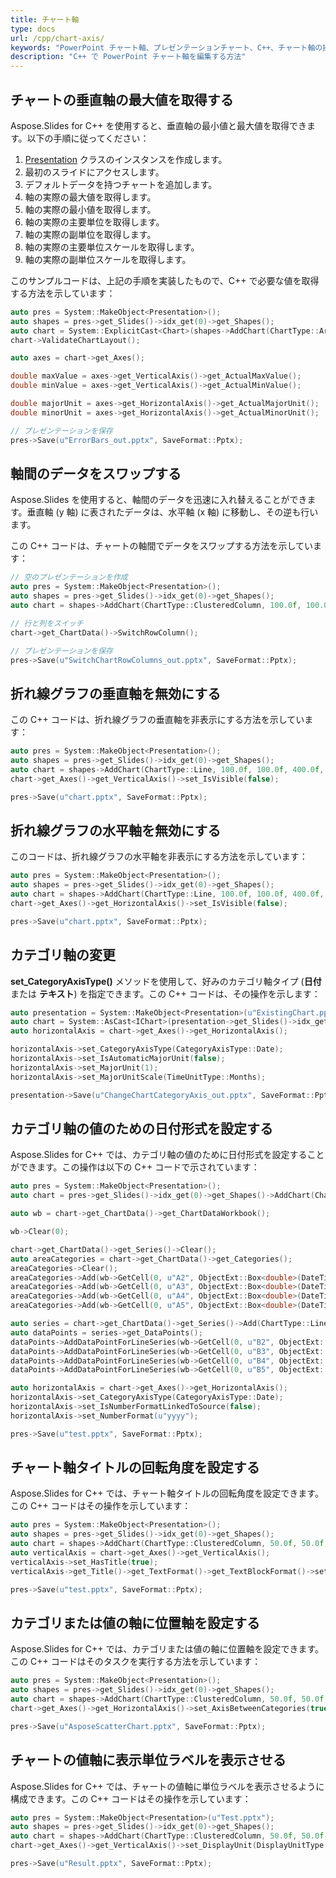 ```yaml
---
title: チャート軸
type: docs
url: /cpp/chart-axis/
keywords: "PowerPoint チャート軸、プレゼンテーションチャート、C++、チャート軸の操作、チャートデータ"
description: "C++ で PowerPoint チャート軸を編集する方法"
---
```



## **チャートの垂直軸の最大値を取得する**
Aspose.Slides for C++ を使用すると、垂直軸の最小値と最大値を取得できます。以下の手順に従ってください：

1. [Presentation](https://reference.aspose.com/slides/cpp/class/aspose.slides.presentation) クラスのインスタンスを作成します。
1. 最初のスライドにアクセスします。
1. デフォルトデータを持つチャートを追加します。
1. 軸の実際の最大値を取得します。
1. 軸の実際の最小値を取得します。
1. 軸の実際の主要単位を取得します。
1. 軸の実際の副単位を取得します。
1. 軸の実際の主要単位スケールを取得します。
1. 軸の実際の副単位スケールを取得します。

このサンプルコードは、上記の手順を実装したもので、C++ で必要な値を取得する方法を示しています：

``` cpp
auto pres = System::MakeObject<Presentation>();
auto shapes = pres->get_Slides()->idx_get(0)->get_Shapes();
auto chart = System::ExplicitCast<Chart>(shapes->AddChart(ChartType::Area, 100.0f, 100.0f, 500.0f, 350.0f));
chart->ValidateChartLayout();

auto axes = chart->get_Axes();

double maxValue = axes->get_VerticalAxis()->get_ActualMaxValue();
double minValue = axes->get_VerticalAxis()->get_ActualMinValue();

double majorUnit = axes->get_HorizontalAxis()->get_ActualMajorUnit();
double minorUnit = axes->get_HorizontalAxis()->get_ActualMinorUnit();

// プレゼンテーションを保存
pres->Save(u"ErrorBars_out.pptx", SaveFormat::Pptx);
```


## **軸間のデータをスワップする**
Aspose.Slides を使用すると、軸間のデータを迅速に入れ替えることができます。垂直軸 (y 軸) に表されたデータは、水平軸 (x 軸) に移動し、その逆も行います。

この C++ コードは、チャートの軸間でデータをスワップする方法を示しています：

``` cpp
// 空のプレゼンテーションを作成
auto pres = System::MakeObject<Presentation>();
auto shapes = pres->get_Slides()->idx_get(0)->get_Shapes();
auto chart = shapes->AddChart(ChartType::ClusteredColumn, 100.0f, 100.0f, 400.0f, 300.0f);

// 行と列をスイッチ
chart->get_ChartData()->SwitchRowColumn();

// プレゼンテーションを保存
pres->Save(u"SwitchChartRowColumns_out.pptx", SaveFormat::Pptx);
```

## **折れ線グラフの垂直軸を無効にする**

この C++ コードは、折れ線グラフの垂直軸を非表示にする方法を示しています：

``` cpp
auto pres = System::MakeObject<Presentation>();
auto shapes = pres->get_Slides()->idx_get(0)->get_Shapes();
auto chart = shapes->AddChart(ChartType::Line, 100.0f, 100.0f, 400.0f, 300.0f);
chart->get_Axes()->get_VerticalAxis()->set_IsVisible(false);

pres->Save(u"chart.pptx", SaveFormat::Pptx);
```

## **折れ線グラフの水平軸を無効にする**

このコードは、折れ線グラフの水平軸を非表示にする方法を示しています：

``` cpp
auto pres = System::MakeObject<Presentation>();
auto shapes = pres->get_Slides()->idx_get(0)->get_Shapes();
auto chart = shapes->AddChart(ChartType::Line, 100.0f, 100.0f, 400.0f, 300.0f);
chart->get_Axes()->get_HorizontalAxis()->set_IsVisible(false);

pres->Save(u"chart.pptx", SaveFormat::Pptx);
```

## **カテゴリ軸の変更**

**set_CategoryAxisType()** メソッドを使用して、好みのカテゴリ軸タイプ (**日付** または **テキスト**) を指定できます。この C++ コードは、その操作を示します：

``` cpp
auto presentation = System::MakeObject<Presentation>(u"ExistingChart.pptx");
auto chart = System::AsCast<IChart>(presentation->get_Slides()->idx_get(0)->get_Shapes()->idx_get(0));
auto horizontalAxis = chart->get_Axes()->get_HorizontalAxis();

horizontalAxis->set_CategoryAxisType(CategoryAxisType::Date);
horizontalAxis->set_IsAutomaticMajorUnit(false);
horizontalAxis->set_MajorUnit(1);
horizontalAxis->set_MajorUnitScale(TimeUnitType::Months);

presentation->Save(u"ChangeChartCategoryAxis_out.pptx", SaveFormat::Pptx);
```

## **カテゴリ軸の値のための日付形式を設定する**
Aspose.Slides for C++ では、カテゴリ軸の値のために日付形式を設定することができます。この操作は以下の C++ コードで示されています：

``` cpp
auto pres = System::MakeObject<Presentation>();
auto chart = pres->get_Slides()->idx_get(0)->get_Shapes()->AddChart(ChartType::Area, 50.0f, 50.0f, 450.0f, 300.0f);

auto wb = chart->get_ChartData()->get_ChartDataWorkbook();

wb->Clear(0);

chart->get_ChartData()->get_Series()->Clear();
auto areaCategories = chart->get_ChartData()->get_Categories();
areaCategories->Clear();
areaCategories->Add(wb->GetCell(0, u"A2", ObjectExt::Box<double>(DateTime(2015, 1, 1).ToOADate())));
areaCategories->Add(wb->GetCell(0, u"A3", ObjectExt::Box<double>(DateTime(2016, 1, 1).ToOADate())));
areaCategories->Add(wb->GetCell(0, u"A4", ObjectExt::Box<double>(DateTime(2017, 1, 1).ToOADate())));
areaCategories->Add(wb->GetCell(0, u"A5", ObjectExt::Box<double>(DateTime(2018, 1, 1).ToOADate())));

auto series = chart->get_ChartData()->get_Series()->Add(ChartType::Line);
auto dataPoints = series->get_DataPoints();
dataPoints->AddDataPointForLineSeries(wb->GetCell(0, u"B2", ObjectExt::Box<int32_t>(1)));
dataPoints->AddDataPointForLineSeries(wb->GetCell(0, u"B3", ObjectExt::Box<int32_t>(2)));
dataPoints->AddDataPointForLineSeries(wb->GetCell(0, u"B4", ObjectExt::Box<int32_t>(3)));
dataPoints->AddDataPointForLineSeries(wb->GetCell(0, u"B5", ObjectExt::Box<int32_t>(4)));

auto horizontalAxis = chart->get_Axes()->get_HorizontalAxis();
horizontalAxis->set_CategoryAxisType(CategoryAxisType::Date);
horizontalAxis->set_IsNumberFormatLinkedToSource(false);
horizontalAxis->set_NumberFormat(u"yyyy");

pres->Save(u"test.pptx", SaveFormat::Pptx);
```

## **チャート軸タイトルの回転角度を設定する**
Aspose.Slides for C++ では、チャート軸タイトルの回転角度を設定できます。この C++ コードはその操作を示しています：

``` cpp
auto pres = System::MakeObject<Presentation>();
auto shapes = pres->get_Slides()->idx_get(0)->get_Shapes();
auto chart = shapes->AddChart(ChartType::ClusteredColumn, 50.0f, 50.0f, 450.0f, 300.0f);
auto verticalAxis = chart->get_Axes()->get_VerticalAxis();
verticalAxis->set_HasTitle(true);
verticalAxis->get_Title()->get_TextFormat()->get_TextBlockFormat()->set_RotationAngle(90.0f);

pres->Save(u"test.pptx", SaveFormat::Pptx);
```

## **カテゴリまたは値の軸に位置軸を設定する**
Aspose.Slides for C++ では、カテゴリまたは値の軸に位置軸を設定できます。この C++ コードはそのタスクを実行する方法を示しています：

``` cpp
auto pres = System::MakeObject<Presentation>();
auto shapes = pres->get_Slides()->idx_get(0)->get_Shapes();
auto chart = shapes->AddChart(ChartType::ClusteredColumn, 50.0f, 50.0f, 450.0f, 300.0f);
chart->get_Axes()->get_HorizontalAxis()->set_AxisBetweenCategories(true);

pres->Save(u"AsposeScatterChart.pptx", SaveFormat::Pptx);
```

## **チャートの値軸に表示単位ラベルを表示させる**
Aspose.Slides for C++ では、チャートの値軸に単位ラベルを表示させるように構成できます。この C++ コードはその操作を示しています：

``` cpp
auto pres = System::MakeObject<Presentation>(u"Test.pptx");
auto shapes = pres->get_Slides()->idx_get(0)->get_Shapes();
auto chart = shapes->AddChart(ChartType::ClusteredColumn, 50.0f, 50.0f, 450.0f, 300.0f);
chart->get_Axes()->get_VerticalAxis()->set_DisplayUnit(DisplayUnitType::Millions);

pres->Save(u"Result.pptx", SaveFormat::Pptx);
```